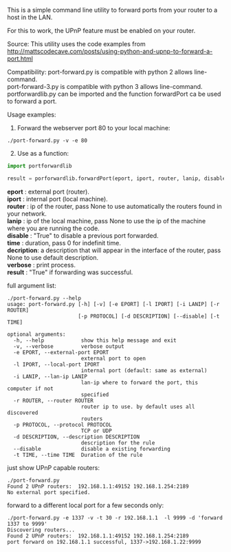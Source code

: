 
This is a simple command line utility to forward ports from your router to a host in the LAN.

For this to work, the UPnP feature must be enabled on your router.

Source: This utility uses the code examples from http://mattscodecave.com/posts/using-python-and-upnp-to-forward-a-port.html

Compatibility: 
port-forward.py is compatible with python 2 allows line-command.<br>
port-forward-3.py is compatible with python 3 allows line-command.<br>
portforwardlib.py can be imported and the function forwardPort ca be used to forward a port.<br>


Usage examples:

1. Forward the webserver port 80 to your local machine:

```
./port-forward.py -v -e 80
```


2. Use as a function:

``` Python
import portforwardlib 

result = porforwardlib.forwardPort(eport, iport, router, lanip, disable, protocol, time, description, verbose)

```

**eport**     :    external port (router).<br>
**iport**     :    internal port (local machine).<br>
**router**    :    ip of the router, pass None to use automatically the routers found in your network.<br>
**lanip**     :    ip of the local machine, pass None to use the ip of the machine where you are running the code.<br>
**disable**   :    "True" to disable a previous port forwarded.<br>
**time**      :    duration, pass 0 for indefinit time.<br>
**decription**:    a description that will appear in the interface of the router, pass None to use default description.<br>
**verbose**   :    print process.<br>
**result**    :    "True" if forwarding was successful.<br>




full argument list:

```
./port-forward.py --help
usage: port-forward.py [-h] [-v] [-e EPORT] [-l IPORT] [-i LANIP] [-r ROUTER]
                       [-p PROTOCOL] [-d DESCRIPTION] [--disable] [-t TIME]

optional arguments:
  -h, --help            show this help message and exit
  -v, --verbose         verbose output
  -e EPORT, --external-port EPORT
                        external port to open
  -l IPORT, --local-port IPORT
                        internal port (default: same as external)
  -i LANIP, --lan-ip LANIP
                        lan-ip where to forward the port, this computer if not
                        specified
  -r ROUTER, --router ROUTER
                        router ip to use. by default uses all discovered
                        routers
  -p PROTOCOL, --protocol PROTOCOL
                        TCP or UDP
  -d DESCRIPTION, --description DESCRIPTION
                        description for the rule
  --disable             disable a existing forwarding
  -t TIME, --time TIME  Duration of the rule
```

just show UPnP capable routers:

```
./port-forward.py 
Found 2 UPnP routers:  192.168.1.1:49152 192.168.1.254:2189
No external port specified.
```

forward to a different local port for a few seconds only:

```
./port-forward.py -e 1337 -v -t 30 -r 192.168.1.1  -l 9999 -d 'forward 1337 to 9999'
Discovering routers...
Found 2 UPnP routers:  192.168.1.1:49152 192.168.1.254:2189
port forward on 192.168.1.1 successful, 1337->192.168.1.22:9999
```
